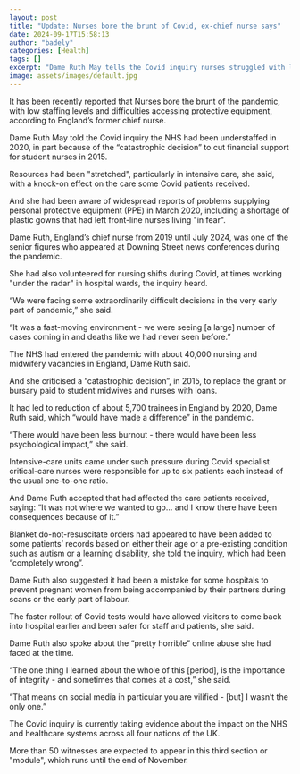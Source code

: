 ```yaml
---
layout: post
title: "Update: Nurses bore the brunt of Covid, ex-chief nurse says"
date: 2024-09-17T15:58:13
author: "badely"
categories: [Health]
tags: []
excerpt: "Dame Ruth May tells the Covid inquiry nurses struggled with low staffing levels and difficulties accessing protective equipment."
image: assets/images/default.jpg
---
```


It has been recently reported that Nurses bore the brunt of the pandemic, with low staffing levels and difficulties accessing protective equipment, according to England’s former chief nurse.

Dame Ruth May told the Covid inquiry the NHS had been understaffed in 2020, in part because of the “catastrophic decision” to cut financial support for student nurses in 2015.

Resources had been "stretched", particularly in intensive care, she said, with a knock-on effect on the care some Covid patients received.

And she had been aware of widespread reports of problems supplying personal protective equipment (PPE) in March 2020, including a shortage of plastic gowns that had left  front-line nurses living "in fear".

Dame Ruth, England’s chief nurse from 2019 until July 2024, was one of the senior figures who appeared at Downing Street news conferences during the pandemic.

She had also volunteered for nursing shifts during Covid, at times working "under the radar" in hospital wards, the inquiry heard.

“We were facing some extraordinarily difficult decisions in the very early part of pandemic,” she said.

“It was a fast-moving environment - we were seeing [a large] number of cases coming in and deaths like we had never seen before.”

The NHS had entered the pandemic with about 40,000 nursing and midwifery vacancies in England, Dame Ruth said.

And she criticised a “catastrophic decision”, in 2015, to replace the grant or bursary paid to student midwives and nurses with loans.

It had led to reduction of about 5,700 trainees in England by 2020, Dame Ruth said, which “would have made a difference” in the pandemic.

“There would have been less burnout - there would have been less psychological impact,” she said.

Intensive-care units came under such pressure during Covid specialist critical-care nurses were responsible for up to six patients each instead of the usual one-to-one ratio. 

And Dame Ruth accepted that had affected the care patients received, saying: “It was not where we wanted to go... and I know there have been consequences because of it.”

Blanket do-not-resuscitate orders had appeared to have been added to some patients’ records based on either their age or a pre-existing condition such as autism or a learning disability, she told the inquiry, which had been “completely wrong”.

Dame Ruth also suggested it had been a mistake for some hospitals to prevent pregnant women from being accompanied by their partners during scans or the early part of labour.

The faster rollout of Covid tests would have allowed visitors to come back into hospital earlier and been safer for staff and patients, she said.

Dame Ruth also spoke about the “pretty horrible” online abuse she had faced at the time.

“The one thing I learned about the whole of this [period], is the importance of integrity - and sometimes that comes at a cost,” she said.

“That means on social media in particular you are vilified - [but] I wasn’t the only one.”

The Covid inquiry is currently taking evidence about the impact on the NHS and healthcare systems across all four nations of the UK. 

More than 50 witnesses are expected to appear in this third section or "module", which runs until the end of November.

